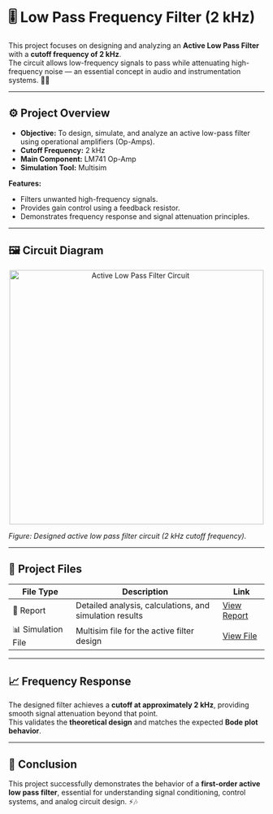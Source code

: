 # 🎚️ Low Pass Frequency Filter (2 kHz)

This project focuses on designing and analyzing an **Active Low Pass Filter** with a **cutoff frequency of 2 kHz**.  
The circuit allows low-frequency signals to pass while attenuating high-frequency noise — an essential concept in audio and instrumentation systems. 🎵🔬  

---

## ⚙️ Project Overview  

- **Objective:** To design, simulate, and analyze an active low-pass filter using operational amplifiers (Op-Amps).  
- **Cutoff Frequency:** 2 kHz  
- **Main Component:** LM741 Op-Amp  
- **Simulation Tool:** Multisim  

**Features:**  
- Filters unwanted high-frequency signals.  
- Provides gain control using a feedback resistor.  
- Demonstrates frequency response and signal attenuation principles.  

---

## 🖼️ Circuit Diagram  

<p align="center">
  <img src="Low_Pass_Filter_circuit.png" 
       alt="Active Low Pass Filter Circuit" 
       width="500"/>
</p>

*Figure: Designed active low pass filter circuit (2 kHz cutoff frequency).*

---

## 📁 Project Files  

| File Type | Description | Link |
|------------|-------------|------|
| 🧾 Report | Detailed analysis, calculations, and simulation results | [View Report](Low_Pass_Filter_Report.pdf) |
| 📊 Simulation File | Multisim file for the active filter design | [View File](Low_Pass_Filter.ms14) |

---

## 📈 Frequency Response  

The designed filter achieves a **cutoff at approximately 2 kHz**, providing smooth signal attenuation beyond that point.  
This validates the **theoretical design** and matches the expected **Bode plot behavior**.

---

## 🏁 Conclusion  

This project successfully demonstrates the behavior of a **first-order active low pass filter**, essential for understanding signal conditioning, control systems, and analog circuit design. ⚡🎶  
